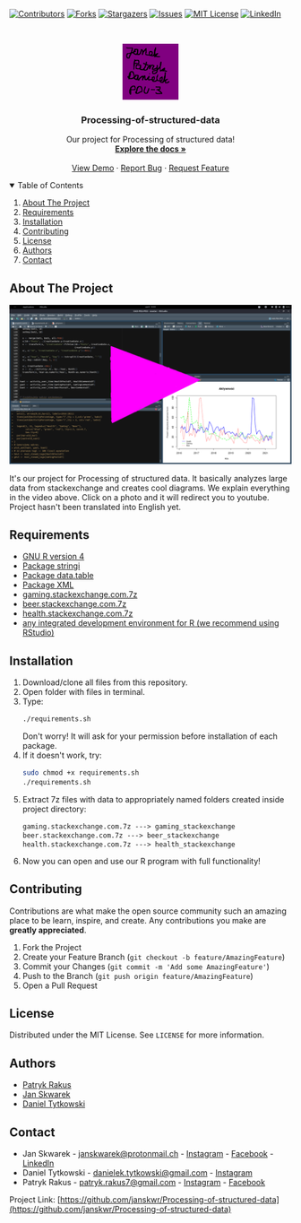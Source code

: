 <!--
PROJECT TEMPLATE BY Othneil Drew (othneildrew)
check his repository: https://github.com/othneildrew/Best-README-Template
I HAVE KEPT HIS COMMENTS

*** Thanks for checking out the Best-README-Template. If you have a suggestion
*** that would make this better, please fork the repo and create a pull request
*** or simply open an issue with the tag "enhancement".
*** Thanks again! Now go create something AMAZING! :D
-->



<!-- PROJECT SHIELDS -->
<!--
*** I'm using markdown "reference style" links for readability.
*** Reference links are enclosed in brackets [ ] instead of parentheses ( ).
*** See the bottom of this document for the declaration of the reference variables
*** for contributors-url, forks-url, etc. This is an optional, concise syntax you may use.
*** https://www.markdownguide.org/basic-syntax/#reference-style-links
-->
[![Contributors][contributors-shield]][contributors-url]
[![Forks][forks-shield]][forks-url]
[![Stargazers][stars-shield]][stars-url]
[![Issues][issues-shield]][issues-url]
[![MIT License][license-shield]][license-url]
[![LinkedIn][linkedin-shield]][linkedin-url]



<!-- PROJECT LOGO -->
<br />
<p align="center">
  <a href="https://github.com/janskwr/Processing-of-structured-data">
    <img src="images/logo.png" alt="Logo" width="100" height="100">
  </a>

  <h3 align="center">Processing-of-structured-data</h3>

  <p align="center">
    Our project for Processing of structured data!
    <br />
    <a href="https://github.com/janskwr/Processing-of-structured-data"><strong>Explore the docs »</strong></a>
    <br />
    <br />
    <a href="https://github.com/janskwr/Processing-of-structured-data">View Demo</a>
    ·
    <a href="https://github.com/janskwr/Processing-of-structured-data/issues">Report Bug</a>
    ·
    <a href="https://github.com/janskwr/Processing-of-structured-data/issues">Request Feature</a>
  </p>
</p>



<!-- TABLE OF CONTENTS -->
<details open="open">
  <summary>Table of Contents</summary>
  <ol>
    <li>
      <a href="#about-the-project">About The Project</a>
    </li>
    <li>
      <a href="#requirements">Requirements</a>
    </li>
    <li><a href="#installation">Installation</a></li>
    <li><a href="#contributing">Contributing</a></li>
    <li><a href="#license">License</a></li>
    <li><a href="#authors">Authors</a></li>
    <li><a href="#contact">Contact</a></li>
  </ol>
</details>



<!-- ABOUT THE PROJECT -->
## About The Project

<!--
*** [![Our analysis ][product-screenshot]](https://youtu.be/FpGE3hl8ssc "Our analysis")
-->
[![Our analysis ][product-screenshot]](https://youtu.be/dQw4w9WgXcQ "Our analysis")

It's our project for Processing of structured data. It basically analyzes large data from stackexchange and creates cool diagrams. We explain everything in the video above. Click on a photo and it will redirect you to youtube. Project hasn't been translated into English yet.


<!-- REQUIREMENTS -->
## Requirements

* [GNU R version 4](https://www.r-project.org/)
* [Package stringi](https://cran.r-project.org/web/packages/stringi/index.html)
* [Package data.table](https://cran.r-project.org/web/packages/data.table/index.html)
* [Package XML](https://cran.r-project.org/web/packages/XML/index.html)
* [gaming.stackexchange.com.7z](https://archive.org/details/stackexchange)
* [beer.stackexchange.com.7z](https://archive.org/details/stackexchange)
* [health.stackexchange.com.7z](https://archive.org/details/stackexchange)
* [any integrated development environment for R (we recommend using RStudio)](https://www.rstudio.com/)



<!-- INSTALLATION -->
## Installation

1. Download/clone all files from this repository.
2. Open folder with files in terminal.
3. Type:
   ```bash
   ./requirements.sh
   ```
   Don't worry! It will ask for your permission before installation of each package.
4. If it doesn't work, try:
   ```bash
   sudo chmod +x requirements.sh
   ./requirements.sh
   ```
5. Extract 7z files with data to appropriately named folders created inside project directory:
   ```console
   gaming.stackexchange.com.7z ---> gaming_stackexchange
   beer.stackexchange.com.7z ---> beer_stackexchange
   health.stackexchange.com.7z ---> health_stackexchange
   ```
6. Now you can open and use our R program with full functionality!



<!-- CONTRIBUTING -->
## Contributing

Contributions are what make the open source community such an amazing place to be learn, inspire, and create. Any contributions you make are **greatly appreciated**.

1. Fork the Project
2. Create your Feature Branch (`git checkout -b feature/AmazingFeature`)
3. Commit your Changes (`git commit -m 'Add some AmazingFeature'`)
4. Push to the Branch (`git push origin feature/AmazingFeature`)
5. Open a Pull Request



<!-- LICENSE -->
## License

Distributed under the MIT License. See `LICENSE` for more information.



<!-- LICENSE -->
## Authors

* [Patryk Rakus](https://github.com/rakusp)
* [Jan Skwarek](https://github.com/janskwr)
* [Daniel Tytkowski](https://github.com/tytkowskid)



<!-- CONTACT -->
## Contact

* Jan Skwarek - janskwarek@protonmail.ch - [Instagram](https://www.instagram.com/janskwr/) - [Facebook](https://www.facebook.com/jan.skwarek) - [LinkedIn](https://www.linkedin.com/in/jan-skwarek-87b01419b/)
* Daniel Tytkowski - danielek.tytkowski@gmail.com - [Instagram](https://www.instagram.com/djtajkowski/)
* Patryk Rakus - patryk.rakus7@gmail.com - [Instagram](https://www.instagram.com/patrykrakus/) - [Facebook](https://www.facebook.com/profile.php?id=100007654456693)

Project Link: [https://github.com/janskwr/Processing-of-structured-data](https://github.com/janskwr/Processing-of-structured-data)





<!-- MARKDOWN LINKS & IMAGES -->
<!-- https://www.markdownguide.org/basic-syntax/#reference-style-links -->
[contributors-shield]: https://img.shields.io/github/contributors/janskwr/Processing-of-structured-data.svg?style=for-the-badge
[contributors-url]: https://github.com/janskwr/Processing-of-structured-data/graphs/contributors
[forks-shield]: https://img.shields.io/github/forks/janskwr/Processing-of-structured-data.svg?style=for-the-badge
[forks-url]: https://github.com/janskwr/Processing-of-structured-data/network/members
[stars-shield]: https://img.shields.io/github/stars/janskwr/Processing-of-structured-data.svg?style=for-the-badge
[stars-url]: https://github.com/janskwr/Processing-of-structured-data/stargazers
[issues-shield]: https://img.shields.io/github/issues/janskwr/Processing-of-structured-data.svg?style=for-the-badge
[issues-url]: https://github.com/janskwr/Processing-of-structured-data/issues
[license-shield]: https://img.shields.io/github/license/janskwr/Processing-of-structured-data.svg?style=for-the-badge
[license-url]: https://github.com/janskwr/Processing-of-structured-data/blob/master/LICENSE.txt
[linkedin-shield]: https://img.shields.io/badge/-LinkedIn-black.svg?style=for-the-badge&logo=linkedin&colorB=555
[linkedin-url]: https://www.linkedin.com/in/jan-skwarek-87b01419b/
[product-screenshot]: images/screenshot.png
